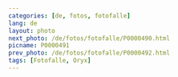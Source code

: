 ```yaml
---
categories: [de, fotos, fotofalle]
lang: de
layout: photo
next_photo: /de/fotos/fotofalle/P0000490.html
picname: P0000491
prev_photo: /de/fotos/fotofalle/P0000492.html
tags: [Fotofalle, Oryx]
---
```

